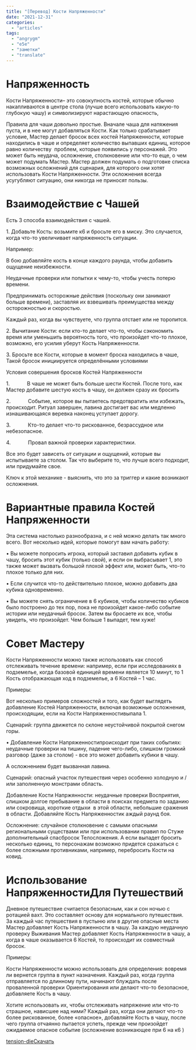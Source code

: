 ```yaml
---
title: "[Перевод] Кости Напряженности"
date: "2021-12-31"
categories: 
  - "articles"
tags: 
  - "angrygm"
  - "e5e"
  - "заметки"
  - "translate"
---
```


# Напряженность

Кости Напряженности– это совокупность костей, которые обычно накапливаются в центре стола (лучше всего использовать какую-то глубокую чашу) и символизируют нарастающую опасность, 

Правила для чаши довольно простые. Вначале чаша для натяжения пуста, и в нее могут добавляться Кости. Как только срабатывает условие, Мастер делает бросок всех костей Напряженности, которые находились в чаше и определяет количество выпавших единиц, которое равно количеству  проблем, которые появились у персонажей. Это может быть неудача, осложнение, столкновение или что-то еще, о чем может подумать Мастер. Мастер должен подумать о подготовке списка возможных осложнений для сценария, для которого они хотят использовать Кости Напряженности. Эти осложнения всегда усугубляют ситуацию, они никогда не приносят пользы.

# Взаимодействие с Чашей

Есть 3 способа взаимодействия с чашей.

1\. Добавьте Кость: возьмите к6 и бросьте его в миску. Это случается, когда что-то увеличивает напряженность ситуации.

Например:

В бою добавляйте кость в конце каждого раунда, чтобы добавить ощущение неизбежности.

Неудачные проверки или попытки к чему-то, чтобы учесть потерю времени.

Предпринимать осторожные действия (поскольку они занимают больше времени), заставляя их взвешивать преимущества между осторожностью и скоростью.

Каждый раз, когда вы чувствуете, что группа отстает или не торопится.

2\. Вычитание Кости: если кто-то делает что-то, чтобы сэкономить время или уменьшить вероятность того, что произойдет что-то плохое, возможно, его усилия уберут Кость Напряженности.

3\. Бросьте все Кости, которые в момент броска находились в чаше, Такой бросок инициируется определёнными условиями

Условия совершения бросков Костей Напряженности

1.            В чаше не может быть больше шести Костей. После того, как Мастер добавите шестую кость в чашу, он должен сразу их бросить

2.            Событие, которое вы пытаетесь предотвратить или избежать, происходит. Ритуал завершен, лавина достигает вас или медленно изнашивающаяся веревка наконец уступает дорогу.

3.            Кто-то делает что-то рискованное, безрассудное или небезопасное.

4.            Провал важной проверки характеристики.

Все это будет зависеть от ситуации и ощущений, которые вы испытываете за столом. Так что выберите то, что лучше всего подходит, или придумайте свое.

Ключ к этой механике - выяснить, что это за триггер и какие возникают осложнения.

# Вариантные правила Костей Напряженности

Эта система настолько разнообразна, и с ней можно делать так много всего. Вот несколько идей, которые помогут вам начать работу:

• Вы можете попросить игрока, который заставил добавить кубик в чашу, бросить этот кубик (только свой), и если он выбрасывает 1, это также может вызвать большой плохой эффект или, может быть, что-то плохое только для них.

• Если случится что-то действительно плохое, можно добавить два кубика одновременно.

• Вы можете снять ограничение в 6 кубиков, чтобы количество кубиков было построено до тех пор, пока не произойдет какое-либо событие истории или неудачный бросок. Затем вы бросаете их все, чтобы увидеть, что произойдет. Чем больше 1 выпадет, тем хуже!

# Совет Мастеру

Кости Напряженности можно также использовать как способ отслеживать течение времени: например, если при исследованиях в подземелье, когда базовой единицей времени является 10 минут, то 1 Кость отображающая ход в подземелье, а 6 Костей – 1 час.

Примеры:

Вот несколько примеров сложностей и того, как будет выглядеть добавление Костей Напряженности, включая возможные осложнения, происходящии, если на Кости Напряженностивыпала 1.

Сценарий: группа движется по склоне неустойчивой покрытой снегом горы.

• Добавление Кости Напряженностипроисходит при таких событиях: неудачные проверки на тишину, падение чего-либо, слишком громкий разговор (даже за столом) - все это может добавить кубики в чашу.

А осложнением будет вызванная лавина.

Сценарий: опасный участок путешествия через особенно холодную и / или заполненную монстрами область.

Добавление Кости Напржянности: неудачные проверки Восприятия, слишком долгое пребывание в области в поисках предмета по заданию или сокровища, короткие отдыхи  в этой области, небольшие сражения в области. Добавляйте Кость Напряженностик аждый раунд боя.

Осложнение: случайное столкновение с самыми опасными региональными существами или при использовании правил по Стуже дополнительный спасбросок Телосложения. А если выпадет бросить несколько единиц, то персонажам возможно придется сражаться с более сложными противниками, например, перебросить Кости на ковид.

# Использование НапряженностиДля Путешествий

Дневное путешествие считается безопасным, как и сон ночью с ротацией вахт. Это составляет основу для нормального путешествия. За каждый час путешествия в пустыню или в другие опасные места Мастер добавляет Кость Напряженности в чашу. За каждую неудачную проверку Выживания Мастер добавляет Кость Напряженности в чашу, а когда в чаше оказывается 6 Костей, то происходит их совместный бросок.

Примеры:

Кости Напряженности можно использовать для определения: вовремя ли вернется группа в пункт назначения. Каждый раз, когда группа отправляется по длинному пути, начинают блуждать после проваленной проверки Ориентирования или делают что-то безопасное, добавляете Кость в чашу.

Хотите использовать их, чтобы отслеживать напряжение или что-то страшное, нависшее над ними? Каждый раз, когда они делают что-то более рискованное, более «опасное», добавляйте Кость в чашу, после чего группа отчаянно пытается успеть, прежде чем произойдет ожидаемое опасное событие (осложнение возникающее при 6 на к6 )

[tension-die](https://cyborgsandmages.files.wordpress.com/2021/12/tension-die.docx)[Скачать](https://cyborgsandmages.files.wordpress.com/2021/12/tension-die.docx)
